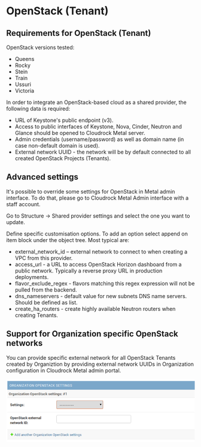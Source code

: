 # OpenStack (Tenant)

## Requirements for OpenStack (Tenant)

OpenStack versions tested:

- Queens
- Rocky
- Stein
- Train
- Ussuri
- Victoria

In order to integrate an OpenStack-based cloud as a shared provider, the following data is required:

- URL of Keystone's public endpoint (v3).
- Access to public interfaces of Keystone, Nova, Cinder, Neutron and Glance should be opened to Cloudrock Metal server.
- Admin credentials (username/password) as well as domain name (in case non-default domain is used).
- External network UUID - the network will be by default connected to all created OpenStack Projects (Tenants).

## Advanced settings

It's possible to override some settings for OpenStack in Metal admin interface.
To do that, please go to Cloudrock Metal Admin interface with a staff account.

Go to Structure → Shared provider settings and select the one you want to update.

Define specific customisation options. To add an option select append on item block under the object tree. Most typical are:

- external_network_id – external network to connect to when creating a VPC from this provider.
- access_url - a URL to access OpenStack Horizon dashboard from a public network. Typically a reverse proxy URL in production deployments.
- flavor_exclude_regex - flavors matching this regex expression will not be pulled from the backend.
- dns_nameservers - default value for new subnets DNS name servers. Should be defined as list.
- create_ha_routers - create highly available Neutron routers when creating Tenants.

## Support for Organization specific OpenStack networks

You can provide specific external network for all OpenStack Tenants created by Organiztion by providing external
network UUIDs in Organization configuration in Cloudrock Metal admin portal.

[![Organization specific OS networks](img/org-specific-os-network.png)](img/org-specific-os-network.png)
